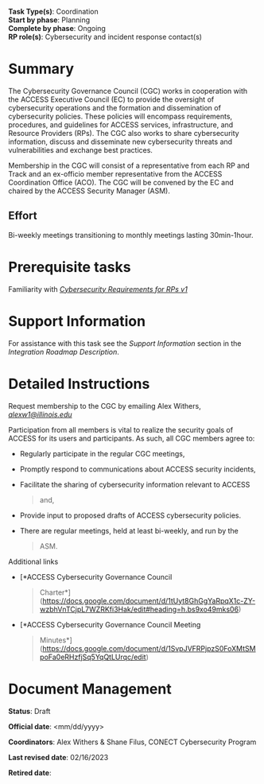 **Task Type(s)**: Coordination  
**Start by phase**: Planning  
**Complete by phase**: Ongoing  
**RP role(s)**: Cybersecurity and incident response contact(s)

# Summary

The Cybersecurity Governance Council (CGC) works in cooperation with the
ACCESS Executive Council (EC) to provide the oversight of cybersecurity
operations and the formation and dissemination of cybersecurity
policies. These policies will encompass requirements, procedures, and
guidelines for ACCESS services, infrastructure, and Resource Providers
(RPs). The CGC also works to share cybersecurity information, discuss
and disseminate new cybersecurity threats and vulnerabilities and
exchange best practices.

Membership in the CGC will consist of a representative from each RP and
Track and an ex-officio member representative from the ACCESS
Coordination Office (ACO). The CGC will be convened by the EC and
chaired by the ACCESS Security Manager (ASM).

## Effort

Bi-weekly meetings transitioning to monthly meetings lasting
30min-1hour.

# Prerequisite tasks

Familiarity with [*Cybersecurity Requirements for RPs
v1*](https://docs.google.com/document/d/1LrfJcgixn-sDuIxZOk47ddoZpCYgwabhWAZYoKOB2TI/edit#)

# Support Information

For assistance with this task see the *Support Information* section in
the *Integration Roadmap Description*.

# Detailed Instructions

Request membership to the CGC by emailing Alex Withers,
[*alexw1@illinois.edu*](mailto:alexw1@illinois.edu)

Participation from all members is vital to realize the security goals of
ACCESS for its users and participants. As such, all CGC members agree
to:

- Regularly participate in the regular CGC meetings,

- Promptly respond to communications about ACCESS security incidents,

- Facilitate the sharing of cybersecurity information relevant to ACCESS
  > and,

- Provide input to proposed drafts of ACCESS cybersecurity policies.

- There are regular meetings, held at least bi-weekly, and run by the
  > ASM.

Additional links

- [*ACCESS Cybersecurity Governance Council
  > Charter*](https://docs.google.com/document/d/1tUyt8GhGgYaRpqX1c-ZY-wzbhVnTCjpL7WZRKfi3Hak/edit#heading=h.bs9xo49mks06)

- [*ACCESS Cybersecurity Governance Council Meeting
  > Minutes*](https://docs.google.com/document/d/1SvpJVFRPjpzS0FoXMtSMpoFa0eRHzfjSq5YqQtLUrqc/edit)

# Document Management

**Status**: Draft

**Official date**: \<mm/dd/yyyy\>

**Coordinators**: Alex Withers & Shane Filus, CONECT Cybersecurity
Program

**Last revised date**: 02/16/2023

**Retired date**:
